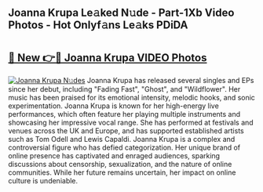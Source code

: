 ## Joanna Krupa Le𝚊ked N𝚞de - Part-1Xb Video Photos - Hot Onlyf𝚊ns Le𝚊ks PDiDA

# <h2><a href="http://ac48405.deff.icu/?id=Joanna+Krupa">🔗 New 👉🔴 Joanna Krupa VIDEO Photos</a></h2>

[![Joanna Krupa N𝚞des](https://i.imgur.com/rIISA9y.gif)](http://ac48405.deff.icu/?id=Joanna+Krupa)
Joanna Krupa has released several singles and EPs since her debut, including "Fading Fast", "Ghost", and "Wildflower". Her music has been praised for its emotional intensity, melodic hooks, and sonic experimentation. Joanna Krupa is known for her high-energy live performances, which often feature her playing multiple instruments and showcasing her impressive vocal range. She has performed at festivals and venues across the UK and Europe, and has supported established artists such as Tom Odell and Lewis Capaldi. Joanna Krupa is a complex and controversial figure who has defied categorization. Her unique brand of online presence has captivated and enraged audiences, sparking discussions about censorship, sexualization, and the nature of online communities. While her future remains uncertain, her impact on online culture is undeniable.
